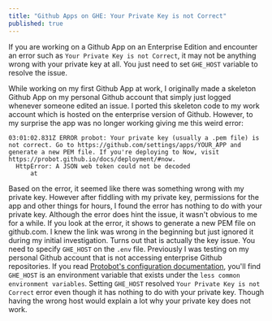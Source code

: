 ```yaml
---
title: "Github Apps on GHE: Your Private Key is not Correct"
published: true
---
```

If you are working on a Github App on an Enterprise Edition and encounter an error such as `Your Private Key is not Correct`, it may not be anything wrong with your private key at all. You just need to set `GHE_HOST` variable to resolve the issue.

While working on my first Github App at work, I originally made a skeleton Github App on my personal Github account that simply just logged whenever someone edited an issue. I ported this skeleton code to my work account which is hosted on the enterprise version of Github. However, to my surprise the app was no longer working giving me this weird error:
```
03:01:02.831Z ERROR probot: Your private key (usually a .pem file) is not correct. Go to https://github.com/settings/apps/YOUR_APP and generate a new PEM file. If you're deploying to Now, visit https://probot.github.io/docs/deployment/#now.
  HttpError: A JSON web token could not be decoded
      at 
```
Based on the error, it seemed like there was something wrong with my private key. However after fiddling with my private key, permissions for the app and other things for hours, I found the error has nothing to do with your private key. Although the error does hint the issue, it wasn't obvious to me for a while. If you look at the error, it shows to generate a new PEM file on github.com. I knew the link was wrong in the beginning but just ignored it during my initial investigation. Turns out that is actually the key issue. You need to specify `GHE_HOST` on the `.env` file. Previously I was testing on my personal Github account that is not accessing enterprise Github repositories. If you read [Protobot's configuration documentation](https://probot.github.io/docs/configuration/), you'll find `GHE_HOST` is an environment variable that exists under the `less common environment variables`. Setting `GHE_HOST` resolved `Your Private Key is not Correct` error even though it has nothing to do with your private key. Though having the wrong host would explain a lot why your private key does not work.
